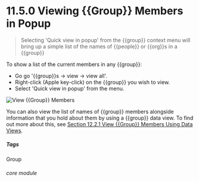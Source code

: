 # 11.5.0 Viewing {{Group}} Members in Popup

> Selecting 'Quick view in popup' from the {{group}} context menu will bring up a simple list of the names of {{people}} or {{org}}s in a {{group}} 

To show a list of the current members in any {{group}}:
- Go go '{{group}}s -> view -> view all'.
- Right-click (Apple key-click) on the {{group}} you wish to view.
- Select 'Quick view in popup' from the menu.
 
 
 ![View {{Group}} Members](106a.PNG)
 
You can also view the list of names of {{group}} members alongside information that you hold about them by using a {{group}} data view. To find out more about this, see [Section 12.2.1 View {{Group}} Members Using Data Views](/help/index/p/12/2/1).


##### Tags
Group

###### core module

